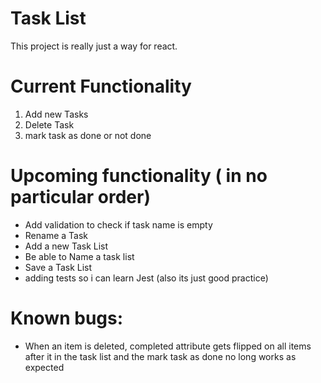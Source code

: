 # Task List

This project is really just a way for react. 

# Current Functionality

1. Add new Tasks
2. Delete Task
3. mark task as done or not done

# Upcoming functionality ( in no particular order)
- Add validation to check if task name is empty
- Rename a Task
- Add a new Task List
- Be able to Name a task list
- Save a Task List
- adding tests so i can learn Jest (also its just good practice)
# Known bugs: 
- When an item is deleted, completed attribute gets flipped on all items after it in the task list and the mark task as done no long works as expected 